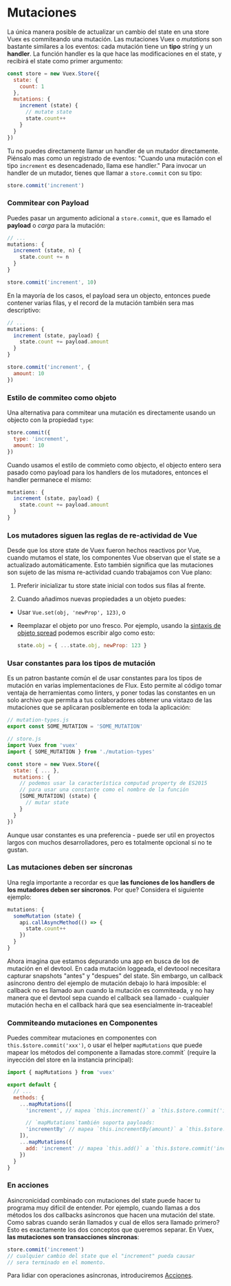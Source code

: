 # Mutaciones

La única manera posible de actualizar un cambio del state en una store Vuex es commiteando una mutación. Las mutaciones Vuex o _mutations_ son bastante similares a los eventos: cada mutación tiene un **tipo** string y un **handler**. La función handler es la que hace las modificaciones en el state, y recibirá el state como primer argumento:

``` js
const store = new Vuex.Store({
  state: {
    count: 1
  },
  mutations: {
    increment (state) {
      // mutate state
      state.count++
    }
  }
})
```

Tu no puedes directamente llamar un handler de un mutador directamente. Piénsalo mas como un registrado de eventos: "Cuando una mutación con el tipo `increment` es desencadenado, llama ese handler." Para invocar un handler de un mutador, tienes que llamar a `store.commit` con su tipo:

``` js
store.commit('increment')
```

### Commitear con Payload

Puedes pasar un argumento adicional a `store.commit`, que es llamado el **payload** o _carga_ para la mutación:

``` js
// ...
mutations: {
  increment (state, n) {
    state.count += n
  }
}
```
``` js
store.commit('increment', 10)
```

En la mayoría de los casos, el payload sera un objecto, entonces puede contener varias filas, y el record de la mutación también sera mas descriptivo:

``` js
// ...
mutations: {
  increment (state, payload) {
    state.count += payload.amount
  }
}
```

``` js
store.commit('increment', {
  amount: 10
})
```

### Estilo de commiteo como objeto

Una alternativa para commitear una mutación es directamente usando un objecto con la propiedad `type`:

``` js
store.commit({
  type: 'increment',
  amount: 10
})
```

Cuando usamos el estilo de commieto como objecto, el objecto entero sera pasado como payload para los handlers de los mutadores, entonces el handler permanece el mismo:

``` js
mutations: {
  increment (state, payload) {
    state.count += payload.amount
  }
}
```

### Los mutadores siguen las reglas de re-actividad de Vue

Desde que los store state de Vuex fueron hechos reactivos por Vue, cuando mutamos el state, los componentes Vue observan que el state se a actualizado automáticamente. Esto también significa que las mutaciones son sujeto de las misma re-actividad cuando trabajamos con Vue plano:

1. Preferir inicializar tu store state inicial con todos sus filas al frente.

2. Cuando añadimos nuevas propiedades a un objeto puedes:

  - Usar `Vue.set(obj, 'newProp', 123)`, o

  - Reemplazar el objeto por uno fresco. Por ejemplo, usando la [sintaxis de objeto spread](https://github.com/sebmarkbage/ecmascript-rest-spread) podemos escribir algo como esto:

    ``` js
    state.obj = { ...state.obj, newProp: 123 }
    ```

### Usar constantes para los tipos de mutación

Es un patron bastante común el de usar constantes para los tipos de mutación en varias implementaciones de Flux. Esto permite al código tomar ventaja de herramientas como linters, y poner todas las constantes en un solo archivo que permita a tus colaboradores obtener una vistazo de las mutaciones que se aplicaran posiblemente en toda la aplicación:

``` js
// mutation-types.js
export const SOME_MUTATION = 'SOME_MUTATION'
```

``` js
// store.js
import Vuex from 'vuex'
import { SOME_MUTATION } from './mutation-types'

const store = new Vuex.Store({
  state: { ... },
  mutations: {
    // podemos usar la característica computad property de ES2015
    // para usar una constante como el nombre de la función
    [SOME_MUTATION] (state) {
      // mutar state
    }
  }
})
```

Aunque usar constantes es una preferencia - puede ser util en proyectos largos con muchos desarrolladores, pero es totalmente opcional si no te gustan.

### Las mutaciones deben ser síncronas

Una regla importante a recordar es que **las funciones de los handlers de los mutadores deben ser síncronos**. Por que? Considera el siguiente ejemplo:

``` js
mutations: {
  someMutation (state) {
    api.callAsyncMethod(() => {
      state.count++
    })
  }
}
```

Ahora imagina que estamos depurando una app en busca de los de mutación en el devtool. En cada mutación loggeada, el devtoool necesitara capturar snapshots "antes" y "despues" del state. Sin embargo, un callback asíncrono dentro del ejemplo de mutación debajo lo hará imposible: el callback no es llamado aun cuando la mutación es commiteada, y no hay manera que el devtool sepa cuando el callback sea llamado - cualquier mutación hecha en el callback hará que sea esencialmente in-traceable!

### Commiteando mutaciones en Componentes

Puedes commitear mutaciones en componentes con `this.$store.commit('xxx')`, o usar el helper `mapMutations` que puede mapear los métodos del componente a llamadas store.commit` (require la inyección del store en la instancia principal):

``` js
import { mapMutations } from 'vuex'

export default {
  // ...
  methods: {
    ...mapMutations([
      'increment', // mapea `this.increment()` a `this.$store.commit('increment')`

      // `mapMutations`también soporta payloads:
      'incrementBy' // mapea `this.incrementBy(amount)` a `this.$store.commit('incrementBy', amount)`
    ]),
    ...mapMutations({
      add: 'increment' // mapea `this.add()` a `this.$store.commit('increment')`
    })
  }
}
```

### En acciones

Asincronicidad combinado con mutaciones del state puede hacer tu programa muy difícil de entender. Por ejemplo, cuando llamas a dos métodos los dos callbacks asíncronos que hacen una mutación del state. Como sabras cuando serán llamados y cual de ellos sera llamado primero? Esto es exactamente los dos conceptos que queremos separar. En Vuex, **las mutaciones son transacciones síncronas**:

``` js
store.commit('increment')
// cualquier cambio del state que el "increment" pueda causar
// sera terminado en el momento.
```

Para lidiar con operaciones asíncronas, introduciremos [Acciones](actions.md).
